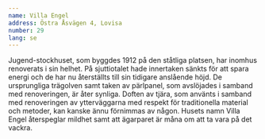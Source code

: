 ```yaml
---
name: Villa Engel
address: Östra Åsvägen 4, Lovisa
number: 29
lang: se
---
```

Jugend-stockhuset, som byggdes 1912 på den ståtliga platsen, har inomhus renoverats i sin helhet. På sjuttiotalet hade innertaken sänkts för att spara energi och de har nu återställts till sin tidigare anslående höjd. De ursprungliga trägolven samt taken av pärlpanel, som avslöjades i samband med renoveringen, är åter synliga. Doften av tjära, som använts i samband med renoveringen av ytterväggarna med respekt för traditionella material och metoder, kan kanske ännu förnimmas av någon. Husets namn Villa Engel återspeglar mildhet samt att ägarparet är måna om att ta vara på det vackra.

